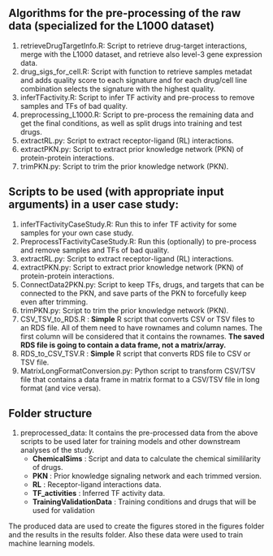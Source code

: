 ## Algorithms for the pre-processing of the raw data (specialized for the L1000 dataset)
1. retrieveDrugTargetInfo.R: Script to retrieve drug-target interactions, merge with the L1000 dataset, and retrieve also level-3 gene expression data.
2. drug_sigs_for_cell.R: Script with function to retrieve samples metadat and adds quality score to each signature and for each drug/cell line combination selects the signature with the highest quality.
3. inferTFactivity.R: Script to infer TF activity and pre-process to remove samples and TFs of bad quality.
4. preprocessing_L1000.R: Script to pre-process the remaining data and get the final conditions, as well as split drugs into training and test drugs.
5. extractRL.py: Script to extract receptor-ligand (RL) interactions.
6. extractPKN.py: Script to extract prior knowledge network (PKN) of protein-protein interactions.
7. trimPKN.py: Script to trim the prior knowledge network (PKN).

## Scripts to be used (**with appropriate input arguments**) in a user case study:
1. inferTFactivityCaseStudy.R: Run this to infer TF activity for some samples for your own case study.
2. PreprocessTFactivityCaseStudy.R: Run this (optionally) to pre-process and remove samples and TFs of bad quality.
3. extractRL.py: Script to extract receptor-ligand (RL) interactions.
4. extractPKN.py: Script to extract prior knowledge network (PKN) of protein-protein interactions.
5. ConnectData2PKN.py: Script to keep TFs, drugs, and targets that can be connected to the PKN, and save parts of the PKN to forcefully keep even after trimming.
6. trimPKN.py: Script to trim the prior knowledge network (PKN).
7. CSV_TSV_to_RDS.R : **Simple** R script that converts CSV or TSV files to an RDS file. All of them need to have rownames and column names. The first column will be considered that it contains the rownames. **The saved RDS file is going to contain a data frame, not a matrix/array.**
8. RDS_to_CSV_TSV.R : **Simple** R script that converts RDS file to CSV or TSV file.
9. MatrixLongFormatConversion.py: Python script to transform CSV/TSV file that contains a data frame in matrix format to a CSV/TSV file in long format (and vice versa).

## Folder structure
1. preprocessed_data: It contains the pre-processed data from the above scripts to be used later for training models and other downstream analyses of the study.
	* **ChemicalSims** : Script and data to calculate the chemical simililarity of drugs.
	* **PKN** : Prior knowledge signaling network and each trimmed version.
	* **RL** : Receptor-ligand interactions data.
	* **TF_activities** : Inferred TF activity data.
	* **TrainingValidationData** : Training conditions and drugs that will be used for validation

The produced data are used to create the figures stored in the figures folder and the results in the results folder.
Also these data were used to train machine learning models.
